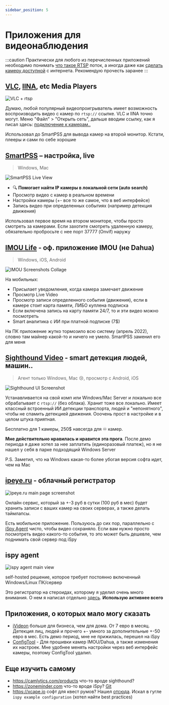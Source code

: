 ```yaml
---
sidebar_position: 5
---
```


# Приложения для видеонаблюдения


:::caution
Практически для любого из перечисленных приложений необходимо понимать [что такое RTSP](../connection.md) поток, а иногда даже как [сделать камеру доступной](../expose.md) с интернета. Рекомендую прочесть заранее
:::


## [VLC](https://www.videolan.org/vlc/), [IINA](https://iina.io), etc Media Players

![VLC + rtsp](https://i.imgur.com/GXFSZ6m.png)

Думаю, любой популярный видеопроигрыватель имеет возможность воспроизводить видео с камер по `rtsp://` ссылке. VLC и IINA точно могут. Меню "Файл" > "Открыть сеть", дальше вводим ссылку, как я писал здесь: [подключение к камерам..](../connection.md)

Использовал до SmartPSS для вывода камер на второй монитор. Кстати, плееры и сами по себе хорошие

## [SmartPSS](https://dahuawiki.com/SmartPSS) – настройка, live

> Windows, Mac

![SmartPSS Live View](https://i.imgur.com/mOtNuq9.png)

- 🔍 **Помогает найти IP камеры в локальной сети (auto search)**
- Просмотр видео с камер в реальном времени
- Настройки камеры (+- все то же самое, что в веб интерфейсе)
- Запись видео при определенных событиях (например детекция движения)

Использовал первое время на втором мониторе, чтобы просто смотреть за камерами. Если захотите смотреть удаленную камеру, обязательно пробросьте с нее порт 37777 (Onvif) наружу

## [IMOU Life](https://www.imoulife.com/uk/support/download/app) - оф. приложение IMOU (не Dahua)

> Windows, iOS, Android

![IMOU Screenshots Collage](https://i.imgur.com/hNsgqcU.jpg)

На мобильных:

- Присылает уведомления, когда камера замечает движение
- Просмотр Live Video
- Просмотр записи определенного события (движения), если в камере стоит карта памяти, ЛИБО куплена подписка
- Если включена запись на карту памяти 24/7, то и эти видео можно посмотреть
- Smart аналитика с ИИ при платной подписке (7$)

На ПК приложение жутко тормозило всю систему (апрель 2022), словно там майнер какой-то и ничего не умело. SmartPSS заменил его для меня

## [Sighthound Video](https://www.sighthound.com/products/sighthound-video) - smart детекция людей, машин..

> Агент только Windows, Mac 😢, просмотр с Android, iOS

![Sighthound UI Screenshot](https://i.imgur.com/uDu6TX5.png)

Устанавливается на свой комп или Windows/Mac Server и локально все обрабатывает с `rtsp://` (без облака). Хранит тоже все локально. Имеет классный встроенный ИИ детекции транспорта, людей и "непонятного", чтобы не спамить детекцией движения. Ооочень прост в настройке и в целом штука приятная.

Бесплатно для 1 камеры, 250$ навсегда для ♾️ камер.

**Мне действительно нравилась и нравится эта прога**. После демо периода я даже хотел за нее заплатить (единоразовый платеж), но я не нашел у себя в парке подходящий Windows Server

P.S. Заметил, что на Windows какая-то более убогая версия софта идет, чем на Mac

## [ipeye.ru](https://ipeye.ru) - облачный регистратор

![ipeye.ru main page screenshot](https://i.imgur.com/mEVzQgh.png)

Онлайн сервис, который за +-3 руб в сутки (100 руб в мес) будет хранить записи с ваших камер на своих серверах, а также делать таймлапсы.

Есть мобильное приложение. Пользуюсь до сих пор, параллельно с [iSpy Agent](ispy.md) чисто, чтобы видео сохраняло. Если вам нужно просто посмотреть видео какого-то события, то это может быть дешевле, чем поднимать свой сервер под iSpy

## ispy agent

![ispy agent main view](https://i.imgur.com/dDUsb3F.png)

self-hosted решение, которое требует постоянно включенный Windows/Linux ПК/сервер

Это регистратор на стероидах, которому я уделил очень много внимания. О нем я написал отдельно [здесь](ispy.md). **Использую активнее всего**

## Приложения, о которых мало могу сказать

- [iVideon](https://my.ivideon.com/) больше для бизнеса, чем для дома. От 7 евро в месяц. Детекция лиц, людей и прочего +- умного за дополнительные +-50 евро в мес. Есть демо период, мне не прижилась, перешел на iSpy
- [ConfigTool](https://dahuawiki.com/ConfigTool) - Для прошивки камер IMOU/Dahua, а также изменения их настроек. Мне удобнее менять настройки через веб интерфейс камеры, поэтому ConfigTool удалил.


## Еще изучить самому

- https://camlytics.com/products что-то вроде sighthound?
- https://zoneminder.com что-то вроде iSpy? [Git](https://github.com/ZoneMinder/ZoneMinder/)
- https://xcape.io софт для квест румов? Нашел [отсюда](https://xcape.io/public/documentation/en/room/AddanexternalapplicationiSpy.html). Искал в гугле `ispy example configuration` (хотел найти best practices)
